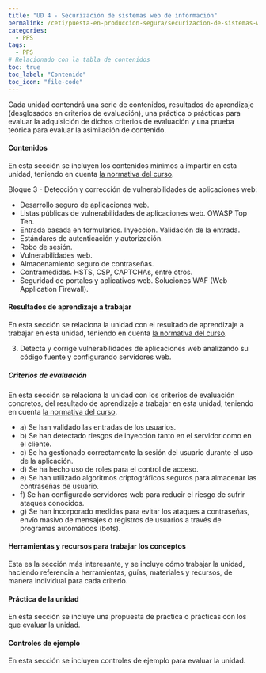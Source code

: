 ```yaml
---
title: "UD 4 - Securización de sistemas web de información"
permalink: /ceti/puesta-en-produccion-segura/securizacion-de-sistemas-web-de-informacion
categories:
  - PPS
tags:
  - PPS
# Relacionado con la tabla de contenidos
toc: true
toc_label: "Contenido"
toc_icon: "file-code"
---
```


Cada unidad contendrá una serie de contenidos, resultados de aprendizaje (desglosados en criterios de evaluación), una práctica o prácticas para evaluar la adquisición de dichos criterios de evaluación y una prueba teórica para evaluar la asimilación de contenido.

#### Contenidos

En esta sección se incluyen los contenidos mínimos a impartir en esta unidad, teniendo en cuenta [la normativa del curso](https://www.boe.es/diario_boe/txt.php?id=BOE-A-2020-4963).

Bloque 3 - Detección y corrección de vulnerabilidades de aplicaciones web:

- Desarrollo seguro de aplicaciones web.
- Listas públicas de vulnerabilidades de aplicaciones web. OWASP Top Ten.
- Entrada basada en formularios. Inyección. Validación de la entrada.
- Estándares de autenticación y autorización.
- Robo de sesión.
- Vulnerabilidades web.
- Almacenamiento seguro de contraseñas.
- Contramedidas. HSTS, CSP, CAPTCHAs, entre otros.
- Seguridad de portales y aplicativos web. Soluciones WAF (Web Application Firewall).

#### Resultados de aprendizaje a trabajar

En esta sección se relaciona la unidad con el resultado de aprendizaje a trabajar en esta unidad, teniendo en cuenta [la normativa del curso](https://www.boe.es/diario_boe/txt.php?id=BOE-A-2020-4963).

3. Detecta y corrige vulnerabilidades de aplicaciones web analizando su código fuente y configurando servidores web.

##### Criterios de evaluación

En esta sección se relaciona la unidad con los criterios de evaluación concretos, del resultado de aprendizaje a trabajar en esta unidad, teniendo en cuenta [la normativa del curso](https://www.boe.es/diario_boe/txt.php?id=BOE-A-2020-4963).

- a) Se han validado las entradas de los usuarios.
- b) Se han detectado riesgos de inyección tanto en el servidor como en el cliente.
- c) Se ha gestionado correctamente la sesión del usuario durante el uso de la aplicación.
- d) Se ha hecho uso de roles para el control de acceso.
- e) Se han utilizado algoritmos criptográficos seguros para almacenar las contraseñas de usuario.
- f) Se han configurado servidores web para reducir el riesgo de sufrir ataques conocidos.
- g) Se han incorporado medidas para evitar los ataques a contraseñas, envío masivo de mensajes o registros de usuarios a través de programas automáticos (bots).

#### Herramientas y recursos para trabajar los conceptos

Esta es la sección más interesante, y se incluye cómo trabajar la unidad, haciendo referencia a herramientas, guías, materiales y recursos, de manera individual para cada criterio.

#### Práctica de la unidad

En esta sección se incluye una propuesta de práctica o prácticas con los que evaluar la unidad.

#### Controles de ejemplo

En esta sección se incluyen controles de ejemplo para evaluar la unidad.
